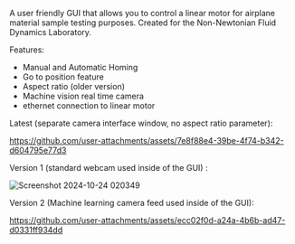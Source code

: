 A user friendly GUI that allows you to control a linear motor for airplane material sample testing purposes. Created for the Non-Newtonian Fluid Dynamics Laboratory.

Features:
- Manual and Automatic Homing
- Go to position feature
- Aspect ratio (older version)
- Machine vision real time camera
- ethernet connection to linear motor

Latest (separate camera interface window, no aspect ratio parameter):

https://github.com/user-attachments/assets/7e8f88e4-39be-4f74-b342-d604795e77d3


Version 1 (standard webcam used inside of the GUI) :

![Screenshot 2024-10-24 020349](https://github.com/user-attachments/assets/e5581c1d-267e-486a-a7d5-d8f539d58a07)

Version 2 (Machine learning camera feed used inside of the GUI):

https://github.com/user-attachments/assets/ecc02f0d-a24a-4b6b-ad47-d0331ff934dd


